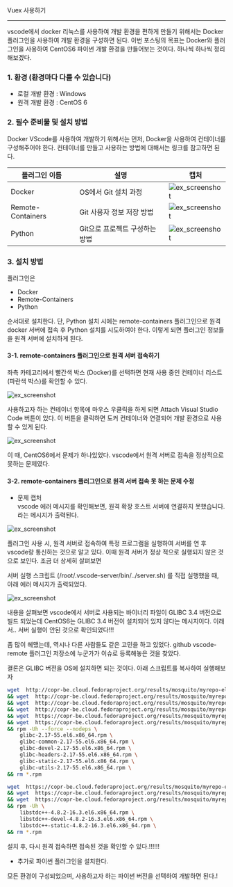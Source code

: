 Vuex 사용하기
   
* * *      

vscode에서 docker 리눅스를 사용하여 개발 환경을 편하게 만들기 위해서는 Docker 플러그인을 사용하여 개발 환경을 구성하면 된다. 이번 포스팅의 목표는 Docker와 플러그인을 사용하여 CentOS6 파이썬 개발 환경을 만들어보는 것이다. 하나씩 하나씩 정리해보겠다.



### 1. 환경 (환경마다 다를 수 있습니다)
- 로컬 개발 환경 : Windows
- 원격 개발 환경 : CentOS 6


### 2. 필수 준비물 및 설치 방법
Docker VScode를 사용하여 개발하기 위해서는 먼저, Docker을 사용하여 컨테이너를 구성해주어야 한다. 컨테이너를 만들고 사용하는 방법에 대해서는 링크를 참고하면 된다.

|플러그인 이름|설명|캡처|
|---------------|---|---------------------|
|Docker|OS에서 Git 설치 과정|![ex_screenshot](./assets//docker-plugin.png) |
|Remote-Containers|Git 사용자 정보 저장 방법|![ex_screenshot](./assets//Remote-Containers.png) |
|Python|Git으로 프로젝트 구성하는 방법| ![ex_screenshot](./assets//python-plugin.png) |


### 3. 설치 방법
플러그인은 
- Docker
- Remote-Containers
- Python 

순서대로 설치한다. 단, Python 설치 시에는 remote-containers 플러그인으로 원격 docker 서버에 접속 후 Python 설치를 시도하여야 한다. 이렇게 되면 플러그인 정보들을 원격 서버에 설치하게 된다.

#### 3-1. remote-containers 플러그인으로 원격 서버 접속하기

좌측 카테고리에서 빨간색 박스 (Docker)를 선택하면 현재 사용 중인 컨테이너 리스트 (파란색 박스)를 확인할 수 있다.

![ex_screenshot](./assets//Remote-Containers-Install.png)

사용하고자 하는 컨테이너 항목에 마우스 우클릭을 하게 되면 Attach Visual Studio Code 버튼이 있다. 이 버튼을 클릭하면 도커 컨테이너와 연결되어 개발 환경으로 사용할 수 있게 된다.

![ex_screenshot](./assets//Remote-Containers-Attach.png)

이 때, CentOS6에서 문제가 하나있었다. vscode에서 원격 서버로 접속을 정상적으로 못하는 문제였다.

#### 3-2. remote-containers 플러그인으로 원격 서버 접속 못 하는 문제 수정

- 문제 캡처  
vscode 에러 메시지를 확인해보면, 원격 확장 호스트 서버에 연결하지 못했습니다. 라는 메시지가 출력된다.

![ex_screenshot](./assets//Problem.png)

플러그인 사용 시, 원격 서버로 접속하여 특정 프로그램을 실행하여 서버를 연 후 vscode랑 통신하는 것으로 알고 있다. 이때 원격 서버가 정상 적으로 실행되지 않은 것으로 보인다. 조금 더 상세히 살펴보면

서버 실행 스크립트 (/root/.vscode-server/bin/../server.sh) 를 직접 실행했을 때, 아래 에러 메시지가 출력되었다.

![ex_screenshot](./assets//Remote-Containers-Fail.png)

내용을 살펴보면 vscode에서 서버로 사용되는 바이너리 파일이 GLIBC 3.4 버전으로 빌드 되었는데 CentOS6는 GLIBC 3.4 버전이 설치되어 있지 않다는 메시지이다. 이래서.. 서버 실행이 안된 것으로 확인되었다!!!

좀 많이 헤맸는데, 역시나 다른 사람들도 같은 고민을 하고 있었다. github vscode-remote 플러그인 저장소에 누군가가 이슈로 등록해놓은 것을 찾았다.

결론은 GLIBC 버전을 OS에 설치하면 되는 것이다. 아래 스크립트를 복사하여 실행해보자

``` bash
wget  http://copr-be.cloud.fedoraproject.org/results/mosquito/myrepo-el6/epel-6-x86_64/glibc-2.17-55.fc20/glibc-2.17-55.el6.x86_64.rpm \
&& wget  http://copr-be.cloud.fedoraproject.org/results/mosquito/myrepo-el6/epel-6-x86_64/glibc-2.17-55.fc20/glibc-common-2.17-55.el6.x86_64.rpm \
&& wget  http://copr-be.cloud.fedoraproject.org/results/mosquito/myrepo-el6/epel-6-x86_64/glibc-2.17-55.fc20/glibc-devel-2.17-55.el6.x86_64.rpm \
&& wget  http://copr-be.cloud.fedoraproject.org/results/mosquito/myrepo-el6/epel-6-x86_64/glibc-2.17-55.fc20/glibc-headers-2.17-55.el6.x86_64.rpm \
&& wget  https://copr-be.cloud.fedoraproject.org/results/mosquito/myrepo-el6/epel-6-x86_64/glibc-2.17-55.fc20/glibc-utils-2.17-55.el6.x86_64.rpm \
&& wget  https://copr-be.cloud.fedoraproject.org/results/mosquito/myrepo-el6/epel-6-x86_64/glibc-2.17-55.fc20/glibc-static-2.17-55.el6.x86_64.rpm \
&& rpm -Uh --force --nodeps \
    glibc-2.17-55.el6.x86_64.rpm \
    glibc-common-2.17-55.el6.x86_64.rpm \
    glibc-devel-2.17-55.el6.x86_64.rpm \
    glibc-headers-2.17-55.el6.x86_64.rpm \
    glibc-static-2.17-55.el6.x86_64.rpm \
    glibc-utils-2.17-55.el6.x86_64.rpm \
&& rm *.rpm

wget  https://copr-be.cloud.fedoraproject.org/results/mosquito/myrepo-el6/epel-6-x86_64/gcc-4.8.2-16.3.fc20/libstdc++-4.8.2-16.3.el6.x86_64.rpm \
&& wget  https://copr-be.cloud.fedoraproject.org/results/mosquito/myrepo-el6/epel-6-x86_64/gcc-4.8.2-16.3.fc20/libstdc++-devel-4.8.2-16.3.el6.x86_64.rpm \
&& wget  https://copr-be.cloud.fedoraproject.org/results/mosquito/myrepo-el6/epel-6-x86_64/gcc-4.8.2-16.3.fc20/libstdc++-static-4.8.2-16.3.el6.x86_64.rpm \
&& rpm -Uh \
    libstdc++-4.8.2-16.3.el6.x86_64.rpm \
    libstdc++-devel-4.8.2-16.3.el6.x86_64.rpm \
    libstdc++-static-4.8.2-16.3.el6.x86_64.rpm \
&& rm *.rpm
```

설치 후, 다시 원격 접속하면 접속된 것을 확인할 수 있다.!!!!!!

 

- 추가로 파이썬 플러그인을 설치한다.

 

모든 환경이 구성되었으며, 사용하고자 하는 파이썬 버전을 선택하여 개발하면 된다.!